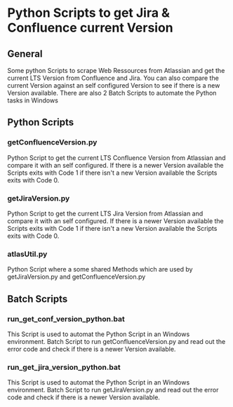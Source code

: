 # Python Scripts to get Jira & Confluence current Version

## General
Some python Scripts to scrape Web Ressources from Atlassian and get the current LTS Version from Confluence and Jira.
You can also compare the current Version against an self configured Version to see if there is a new Version available.
There are also 2 Batch Scripts to automate the Python tasks in Windows

## Python Scripts

### getConfluenceVersion.py
Python Script to get the current LTS Confluence Version from Atlassian and compare it with an self configured.
If there is a newer Version available the Scripts exits with Code 1 if there isn't a new Version available the Scripts exits with Code 0.

### getJiraVersion.py
Python Script to get the current LTS Jira Version from Atlassian and compare it with an self configured.
If there is a newer Version available the Scripts exits with Code 1 if there isn't a new Version available the Scripts exits with Code 0.

### atlasUtil.py
Python Script where a some shared Methods which are used by getJiraVersion.py and getConfluenceVersion.py

## Batch Scripts

### run_get_conf_version_python.bat
This Script is used to automat the Python Script in an Windows environment.
Batch Script to run getConfluenceVersion.py and read out the error code and check if there is a newer Version available.

### run_get_jira_version_python.bat
This Script is used to automat the Python Script in an Windows environment.
Batch Script to run getJiraVersion.py and read out the error code and check if there is a newer Version available.